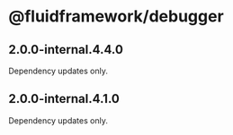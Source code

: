# @fluidframework/debugger

## 2.0.0-internal.4.4.0

Dependency updates only.

## 2.0.0-internal.4.1.0

Dependency updates only.
